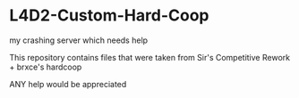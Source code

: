 # L4D2-Custom-Hard-Coop
my crashing server which needs help


This repository contains files that were taken from Sir's Competitive Rework + brxce's hardcoop

ANY help would be appreciated


